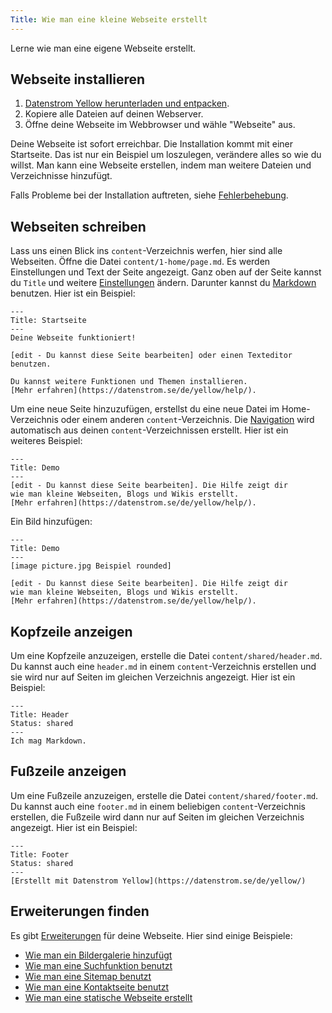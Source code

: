 ```yaml
---
Title: Wie man eine kleine Webseite erstellt
---
```

Lerne wie man eine eigene Webseite erstellt.

## Webseite installieren

1. [Datenstrom Yellow herunterladen und entpacken](https://github.com/datenstrom/yellow/archive/master.zip).
2. Kopiere alle Dateien auf deinen Webserver.
3. Öffne deine Webseite im Webbrowser und wähle "Webseite" aus.

Deine Webseite ist sofort erreichbar. Die Installation kommt mit einer Startseite. Das ist nur ein Beispiel um loszulegen, verändere alles so wie du willst. Man kann eine Webseite erstellen, indem man weitere Dateien und Verzeichnisse hinzufügt.

Falls Probleme bei der Installation auftreten, siehe [Fehlerbehebung](troubleshooting).

## Webseiten schreiben

Lass uns einen Blick ins `content`-Verzeichnis werfen, hier sind alle Webseiten. Öffne die Datei `content/1-home/page.md`. Es werden Einstellungen und Text der Seite angezeigt. Ganz oben auf der Seite kannst du `Title` und weitere [Einstellungen](markdown-cheat-sheet#einstellungen) ändern. Darunter kannst du [Markdown](markdown-cheat-sheet) benutzen. Hier ist ein Beispiel:

```
---
Title: Startseite
---
Deine Webseite funktioniert!

[edit - Du kannst diese Seite bearbeiten] oder einen Texteditor benutzen.

Du kannst weitere Funktionen und Themen installieren.
[Mehr erfahren](https://datenstrom.se/de/yellow/help/).
```

Um eine neue Seite hinzuzufügen, erstellst du eine neue Datei im Home-Verzeichnis oder einem anderen `content`-Verzeichnis. Die [Navigation](adjusting-content) wird automatisch aus deinen `content`-Verzeichnissen erstellt. Hier ist ein weiteres Beispiel:

```
---
Title: Demo
---
[edit - Du kannst diese Seite bearbeiten]. Die Hilfe zeigt dir 
wie man kleine Webseiten, Blogs und Wikis erstellt.
[Mehr erfahren](https://datenstrom.se/de/yellow/help/).
```

Ein Bild hinzufügen:

```
---
Title: Demo
---
[image picture.jpg Beispiel rounded]

[edit - Du kannst diese Seite bearbeiten]. Die Hilfe zeigt dir 
wie man kleine Webseiten, Blogs und Wikis erstellt.
[Mehr erfahren](https://datenstrom.se/de/yellow/help/).
```

## Kopfzeile anzeigen

Um eine Kopfzeile anzuzeigen, erstelle die Datei `content/shared/header.md`. Du kannst auch eine `header.md` in einem `content`-Verzeichnis erstellen und sie wird nur auf Seiten im gleichen Verzeichnis angezeigt. Hier ist ein Beispiel:

```
---
Title: Header
Status: shared
---
Ich mag Markdown.
```

## Fußzeile anzeigen

Um eine Fußzeile anzuzeigen, erstelle die Datei `content/shared/footer.md`. Du kannst auch eine `footer.md` in einem beliebigen `content`-Verzeichnis erstellen, die Fußzeile wird dann nur auf Seiten im gleichen Verzeichnis angezeigt. Hier ist ein Beispiel:

```
---
Title: Footer
Status: shared
---
[Erstellt mit Datenstrom Yellow](https://datenstrom.se/de/yellow/)
```

## Erweiterungen finden

Es gibt [Erweiterungen](https://github.com/datenstrom/yellow-extensions) für deine Webseite. Hier sind einige Beispiele:

* [Wie man ein Bildergalerie hinzufügt](https://github.com/datenstrom/yellow-extensions/tree/master/source/gallery)
* [Wie man eine Suchfunktion benutzt](https://github.com/datenstrom/yellow-extensions/tree/master/source/search)
* [Wie man eine Sitemap benutzt](https://github.com/datenstrom/yellow-extensions/tree/master/source/sitemap)
* [Wie man eine Kontaktseite benutzt](https://github.com/datenstrom/yellow-extensions/tree/master/source/contact)
* [Wie man eine statische Webseite erstellt](https://github.com/datenstrom/yellow-extensions/tree/master/source/command)
